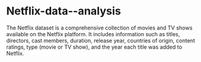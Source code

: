 # Netflix-data--analysis

The Netflix dataset is a comprehensive collection of movies and TV shows available on the Netflix platform. It includes information such as titles, directors, cast members, duration, release year, countries of origin, content ratings, type (movie or TV show), and the year each title was added to Netflix.
